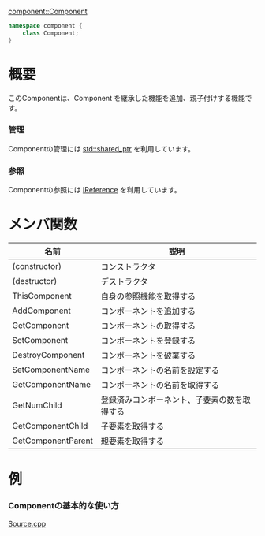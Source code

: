 [component::Component](https://github.com/ekazyenereta/Component/blob/master/Component.h)<BR>
```cpp
namespace component {
	class Component;
}
```
# 概要
このComponentは、Component を継承した機能を追加、親子付けする機能です。
### 管理
Componentの管理には [std::shared_ptr](https://cpprefjp.github.io/reference/memory/shared_ptr.html) を利用しています。
### 参照
Componentの参照には [IReference](https://github.com/ekazyenereta/Reference) を利用しています。

# メンバ関数
| 名前 | 説明 |
| ------ | ------ |
| (constructor) | コンストラクタ |
| (destructor) | デストラクタ | 
| ThisComponent | 自身の参照機能を取得する | 
| AddComponent | コンポーネントを追加する | 
| GetComponent | コンポーネントの取得する | 
| SetComponent | コンポーネントを登録する | 
| DestroyComponent | コンポーネントを破棄する | 
| SetComponentName | コンポーネントの名前を設定する |
| GetComponentName | コンポーネントの名前を取得する |
| GetNumChild | 登録済みコンポーネント、子要素の数を取得する |
| GetComponentChild | 子要素を取得する |
| GetComponentParent | 親要素を取得する |

# 例
### Componentの基本的な使い方
[Source.cpp](https://github.com/ekazyenereta/Component/blob/master/Source.cpp)<BR>
